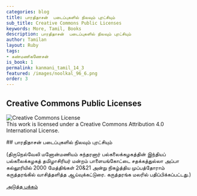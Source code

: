 ```yaml
---
categories: blog
title: பாரதிதாசன்  படைப்புகளில் நிலவும் புரட்சியும்  
sub_title: Creative Commons Public Licenses
keywords: More, Tamil, Books
description: பாரதிதாசன்  படைப்புகளில் நிலவும் புரட்சியும்  
author: Tamilan
layout: Ruby
tags:
- கண்மணிகணேசன்
is_book: 1
permalink: kanmani_tamil_14_3
featured: /images/noolkal_96_6.png
order: 3
---
```



## Creative Commons Public Licenses

![Creative Commons License](https://i.creativecommons.org/l/by/4.0/88x31.png)  
This work is licensed under a Creative Commons Attribution 4.0 International License.

﻿## பாரதிதாசன் படைப்புகளில் நிலவும் புரட்சியும்

(திருநெல்வேலி மனோன்மணியம் சுந்தரனார் பல்கலைக்கழகத்தின் இந்தியப் பல்கலைக்கழகத் தமிழாசிரியர் மன்றம் பாளையங்கோட்டை சதக்கத்துல்லா அப்பா கல்லூரியில் 2000 மேத்திங்கள் 20&21 அன்று நிகழ்த்திய முப்பத்தோராம் கருத்தரங்கில் வாசித்தளித்த ஆய்வுக்கட்டுரை. கருத்தரங்க மலரில் பதிப்பிக்கப்பட்டது.)

[அடுத்த பக்கம்](kanmani_tamil_14_4)